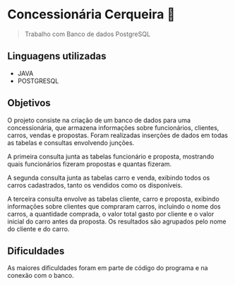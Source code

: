 # Concessionária Cerqueira 🚗

> Trabalho com Banco de dados PostgreSQL

## Linguagens utilizadas 

- JAVA
- POSTGRESQL 
## Objetivos

O projeto consiste na criação de um banco de dados para uma concessionária, que armazena informações sobre funcionários, clientes, carros, vendas e propostas. Foram realizadas inserções de dados em todas as tabelas e consultas envolvendo junções.

A primeira consulta junta as tabelas funcionário e proposta, mostrando quais funcionários fizeram propostas e quantas fizeram.

A segunda consulta junta as tabelas carro e venda, exibindo todos os carros cadastrados, tanto os vendidos como os disponíveis.

A terceira consulta envolve as tabelas cliente, carro e proposta, exibindo informações sobre clientes que compraram carros, incluindo o nome dos carros, a quantidade comprada, o valor total gasto por cliente e o valor inicial do carro antes da proposta. Os resultados são agrupados pelo nome do cliente e do carro.

## Dificuldades

As maiores dificuldades foram em parte de código do programa e na conexão com o banco. 


